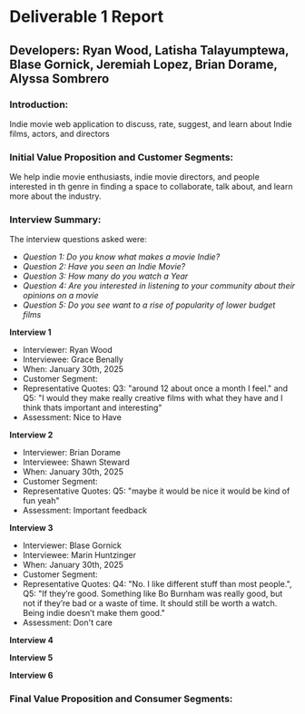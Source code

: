 # Deliverable 1 Report
## Developers: Ryan Wood, Latisha Talayumptewa, Blase Gornick, Jeremiah Lopez, Brian Dorame, Alyssa Sombrero

### Introduction: 
Indie movie web application to discuss, rate, suggest, and learn about Indie films, actors, and directors

### Initial Value Proposition and Customer Segments:
We help indie movie enthusiasts, indie movie directors, and people interested in th genre in finding a space to collaborate, talk about, and learn more about the industry.

### Interview Summary:

The interview questions asked were: 
- *Question 1: Do you know what makes a movie Indie?*
- *Question 2: Have you seen an Indie Movie?*
- *Question 3: How many do you watch a Year*
- *Question 4: Are you interested in listening to your community about their opinions on a movie*
- *Question 5: Do you see want to a rise of popularity of lower budget films*


**Interview 1**
- Interviewer: Ryan Wood
- Interviewee: Grace Benally 
- When: January 30th, 2025 
- Customer Segment:
- Representative Quotes: Q3: "around 12 about once a month I feel." and Q5: "I would they make really creative films with what they have and I think thats important and interesting"
- Assessment: Nice to Have

**Interview 2**
- Interviewer: Brian Dorame
- Interviewee: Shawn Steward
- When: January 30th, 2025 
- Customer Segment:
- Representative Quotes: Q5: "maybe it would be nice it would be kind of fun yeah" 
- Assessment: Important feedback

**Interview 3**
- Interviewer: Blase Gornick
- Interviewee: Marin Huntzinger
- When: January 30th, 2025
- Customer Segment:
- Representative Quotes: Q4: "No. I like different stuff than most people.", Q5: "If they’re good. Something like Bo Burnham was really good, but not if they’re bad or a waste of time. It should still be worth a watch. Being indie doesn’t make them good."
- Assessment: Don't care

**Interview 4**

**Interview 5**

**Interview 6**


### Final Value Proposition and Consumer Segments:

